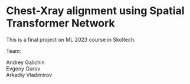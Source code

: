 # Chest-Xray alignment using Spatial Transformer Network

This is a final project on ML 2023 course in Skoltech.

Team:

Andrey Galichin\
Evgeny Gurov\
Arkadiy Vladimirov
